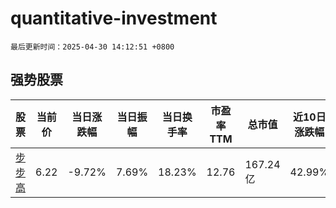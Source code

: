 # quantitative-investment

`最后更新时间：2025-04-30 14:12:51 +0800`

## 强势股票

|股票|当前价|当日涨跌幅|当日振幅|当日换手率|市盈率TTM|总市值|近10日涨跌幅|
|----|----|----|----|----|----|----|----|
|[步步高](https://xueqiu.com/S/SZ002251)|6.22|-9.72%|7.69%|18.23%|12.76|167.24亿|42.99%|
